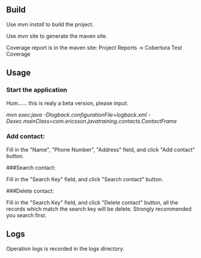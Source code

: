 ## Build

Use <em>mvn install</em> to build the project.  

Use <em>mvn</em> site to generate the maven site. 

Coverage report is in the maven site: Project Reports -> Cobertura Test Coverage

## Usage

### Start the application

Hum...... this is realy a beta version, please input: 

<em>mvn exec:java -Dlogback.configurationFile=logback.xml -Dexec.mainClass=com.ericsson.javatraining.contacts.ContactFrame</em>

### Add contact:   

Fill in the "Name", "Phone Number", "Address" field, and click "Add contact" button.  

###Search contact:  

Fill in the "Search Key" field, and click "Search contact" button.    

###Delete contact: 

Fill in the "Search Key" field, and click "Delete contact" button, all the records which match the search key will be delete. Strongly recommended you search first.  


## Logs

Operation logs is recorded in the logs directory.  
